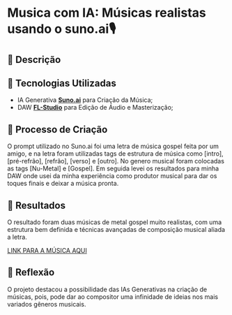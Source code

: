 # Musica com IA: Músicas realistas usando o suno.ai🎙️

## 📒 Descrição


## 🤖 Tecnologias Utilizadas
- IA Generativa **[Suno.ai](https://suno.com/create)** para Criação da Música;
- DAW **[FL-Studio](https://www.image-line.com)** para Edição de Áudio e Masterização;

## 🧐 Processo de Criação
O prompt utilizado no Suno.ai foi uma letra de música gospel feita por um amigo, e na letra foram utilizadas tags de estrutura de música como [intro], [pré-refrão], [refrão], [verso] e [outro]. No genero musical foram colocadas as tags [Nu-Metal] e [Gospel]. Em seguida levei os resultados para minha DAW onde usei da minha experiência como produtor musical para dar os toques finais e deixar a música pronta.

## 🚀 Resultados
O resultado foram duas músicas de metal gospel muito realistas, com uma estrutura bem definida e técnicas avançadas de composição musical aliada a letra.

[LINK PARA A MÚSICA AQUI](https://soundcloud.com/icecobain/confia-no-pai-ai-music)

## 💭 Reflexão
O projeto destacou a possibilidade das IAs Generativas na criação de músicas, pois, pode dar ao compositor uma infinidade de ideias nos mais variados gêneros musicais.
